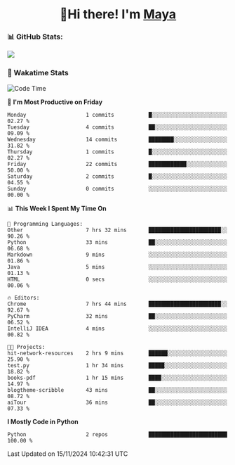  <h1 align="center">👋Hi there! I'm <a href="https://liumyblog.cn">Maya</a></h1>

### 📊 GitHub Stats:
<p href="https://github.com/anuraghazra/github-readme-stats">
<img align="left" src="https://github-readme-stats.vercel.app/api?username=liumy-lay&show_icons=true&title_color=ffffff&icon_color=ffffff&text_color=ffffff&bg_color=D80835&hide_title=true" />
</p>
<br clear="left"/>

### 🚀 Wakatime Stats
<!--START_SECTION:waka-->
![Code Time](http://img.shields.io/badge/Code%20Time-142%20hrs%2013%20mins-blue)

📅 **I'm Most Productive on Friday** 

```text
Monday                   1 commits           █░░░░░░░░░░░░░░░░░░░░░░░░   02.27 % 
Tuesday                  4 commits           ██░░░░░░░░░░░░░░░░░░░░░░░   09.09 % 
Wednesday                14 commits          ████████░░░░░░░░░░░░░░░░░   31.82 % 
Thursday                 1 commits           █░░░░░░░░░░░░░░░░░░░░░░░░   02.27 % 
Friday                   22 commits          ████████████░░░░░░░░░░░░░   50.00 % 
Saturday                 2 commits           █░░░░░░░░░░░░░░░░░░░░░░░░   04.55 % 
Sunday                   0 commits           ░░░░░░░░░░░░░░░░░░░░░░░░░   00.00 % 
```


📊 **This Week I Spent My Time On** 

```text
💬 Programming Languages: 
Other                    7 hrs 32 mins       ███████████████████████░░   90.26 % 
Python                   33 mins             ██░░░░░░░░░░░░░░░░░░░░░░░   06.68 % 
Markdown                 9 mins              ░░░░░░░░░░░░░░░░░░░░░░░░░   01.86 % 
Java                     5 mins              ░░░░░░░░░░░░░░░░░░░░░░░░░   01.13 % 
HTML                     0 secs              ░░░░░░░░░░░░░░░░░░░░░░░░░   00.06 % 

🔥 Editors: 
Chrome                   7 hrs 44 mins       ███████████████████████░░   92.67 % 
PyCharm                  32 mins             ██░░░░░░░░░░░░░░░░░░░░░░░   06.52 % 
IntelliJ IDEA            4 mins              ░░░░░░░░░░░░░░░░░░░░░░░░░   00.82 % 

🐱‍💻 Projects: 
hit-network-resources    2 hrs 9 mins        ██████░░░░░░░░░░░░░░░░░░░   25.90 % 
test.py                  1 hr 34 mins        █████░░░░░░░░░░░░░░░░░░░░   18.82 % 
books-pdf                1 hr 15 mins        ████░░░░░░░░░░░░░░░░░░░░░   14.97 % 
blogtheme-scribble       43 mins             ██░░░░░░░░░░░░░░░░░░░░░░░   08.72 % 
aiTour                   36 mins             ██░░░░░░░░░░░░░░░░░░░░░░░   07.33 % 
```

**I Mostly Code in Python** 

```text
Python                   2 repos             █████████████████████████   100.00 % 
```




 Last Updated on 15/11/2024 10:42:31 UTC
<!--END_SECTION:waka-->
